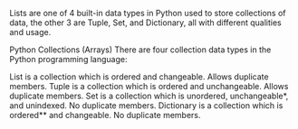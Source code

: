 Lists are one of 4 built-in data types in Python used to store collections of data, the other 3 are Tuple, Set, and Dictionary, all with different qualities and usage.


Python Collections (Arrays)
There are four collection data types in the Python programming language:

List is a collection which is ordered and changeable. Allows duplicate members.
Tuple is a collection which is ordered and unchangeable. Allows duplicate members.
Set is a collection which is unordered, unchangeable*, and unindexed. No duplicate members.
Dictionary is a collection which is ordered** and changeable. No duplicate members.